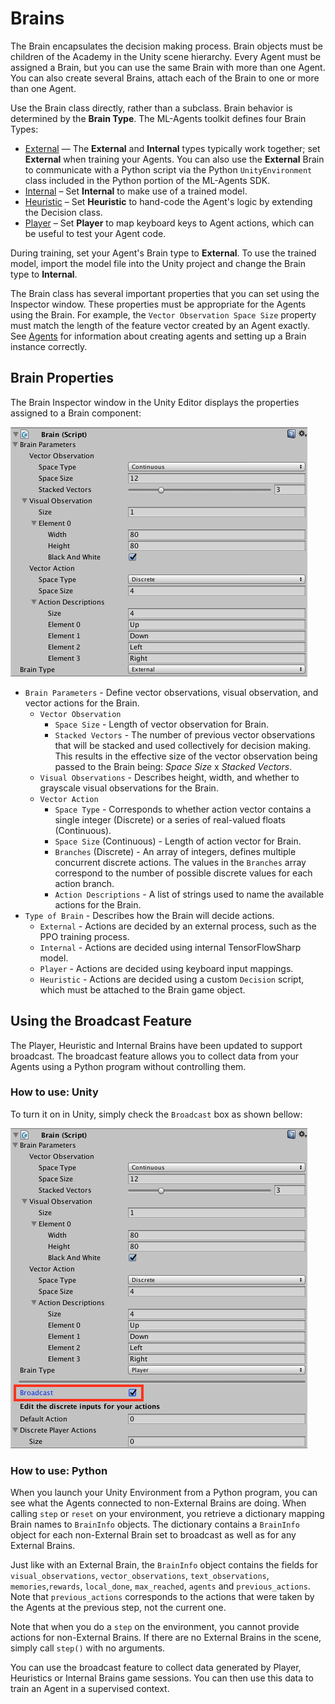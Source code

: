 # Brains

The Brain encapsulates the decision making process. Brain objects must be
children of the Academy in the Unity scene hierarchy. Every Agent must be
assigned a Brain, but you can use the same Brain with more than one Agent. You
can also create several Brains, attach each of the Brain to one or more than one
Agent.  

Use the Brain class directly, rather than a subclass. Brain behavior is
determined by the **Brain Type**. The ML-Agents toolkit defines four Brain
Types:

* [External](Learning-Environment-Design-External-Internal-Brains.md) — The
  **External** and **Internal** types typically work together; set **External**
  when training your Agents. You can also use the **External** Brain to
  communicate with a Python script via the Python `UnityEnvironment` class
  included in the Python portion of the ML-Agents SDK.
* [Internal](Learning-Environment-Design-External-Internal-Brains.md) – Set
  **Internal**  to make use of a trained model.
* [Heuristic](Learning-Environment-Design-Heuristic-Brains.md) – Set
  **Heuristic** to hand-code the Agent's logic by extending the Decision class.
* [Player](Learning-Environment-Design-Player-Brains.md) – Set **Player** to map
  keyboard keys to Agent actions, which can be useful to test your Agent code.

During training, set your Agent's Brain type to **External**. To use the trained
model, import the model file into the Unity project and change the Brain type to
**Internal**.

The Brain class has several important properties that you can set using the
Inspector window. These properties must be appropriate for the Agents using the
Brain. For example, the `Vector Observation Space Size` property must match the
length of the feature vector created by an Agent exactly. See
[Agents](Learning-Environment-Design-Agents.md) for information about creating
agents and setting up a Brain instance correctly.

## Brain Properties

The Brain Inspector window in the Unity Editor displays the properties assigned
to a Brain component:

![Brain Inspector](images/brain.png)

* `Brain Parameters` - Define vector observations, visual observation, and
  vector actions for the Brain.
  * `Vector Observation`
    * `Space Size` - Length of vector observation for Brain.
    * `Stacked Vectors` - The number of previous vector observations that will
      be stacked and used collectively for decision making. This results in the
      effective size of the vector observation being passed to the Brain being:
      _Space Size_ x _Stacked Vectors_.
  * `Visual Observations` - Describes height, width, and whether to grayscale
    visual observations for the Brain.
  * `Vector Action`
    * `Space Type` - Corresponds to whether action vector contains a single
      integer (Discrete) or a series of real-valued floats (Continuous).
    * `Space Size` (Continuous) - Length of action vector for Brain.
    * `Branches` (Discrete) - An array of integers, defines multiple concurrent
      discrete actions. The values in the `Branches` array correspond to the
      number of possible discrete values for each action branch.
    * `Action Descriptions` - A list of strings used to name the available
      actions for the Brain.
* `Type of Brain` - Describes how the Brain will decide actions.
  * `External` - Actions are decided by an external process, such as the PPO
    training process.
  * `Internal` - Actions are decided using internal TensorFlowSharp model.
  * `Player` - Actions are decided using keyboard input mappings.
  * `Heuristic` - Actions are decided using a custom `Decision` script, which
    must be attached to the Brain game object.

## Using the Broadcast Feature

The Player, Heuristic and Internal Brains have been updated to support
broadcast. The broadcast feature allows you to collect data from your Agents
using a Python program without controlling them.  

### How to use: Unity

To turn it on in Unity, simply check the `Broadcast` box as shown bellow:

![Broadcast](images/broadcast.png)

### How to use: Python

When you launch your Unity Environment from a Python program, you can see what
the Agents connected to non-External Brains are doing. When calling `step` or
`reset` on your environment, you retrieve a dictionary mapping Brain names to
`BrainInfo` objects. The  dictionary contains a `BrainInfo` object for each
non-External Brain set to broadcast as well as for any External Brains.  

Just like with an External Brain, the `BrainInfo` object contains the fields for
`visual_observations`, `vector_observations`,  `text_observations`,
`memories`,`rewards`, `local_done`, `max_reached`, `agents` and
`previous_actions`. Note that `previous_actions` corresponds to the actions that
were taken by the Agents at the previous step, not the current one.  

Note that when you do a `step` on the environment, you cannot provide actions
for non-External Brains. If there are no External Brains in the scene, simply
call `step()` with no arguments.  

You can use the broadcast feature to collect data generated by Player,
Heuristics or Internal Brains game sessions. You can then use this data to train
an Agent in a supervised context.
